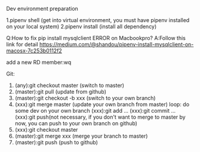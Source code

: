 Dev environment preparation

1.pipenv shell (get into virtual environment, you must have pipenv installed on your local system)
2.pipenv install (install all dependency)

Q:How to fix  pip install mysqlclient ERROR on Macbookpro?
A:Follow this link for detail
https://medium.com/@shandou/pipenv-install-mysqlclient-on-macosx-7c253b0112f2

add a new RD member:wq

Git:
1. (any):git checkout master (switch to master)
2. (master):git pull (update from github)
3. (master):git checkout -b xxx (switch to your own branch)
4. (xxx):git merge master (update your own branch from master)
	loop:
		do some dev on your own branch
		(xxx):git add ...
		(xxx):git commit ...
		(xxx):git push(not necessary, if you don't want to merge to master by now, you can push to your own branch on github)
5. (xxx):git checkout master 
6. (master):git merge xxx (merge your branch to master)
7. (master):git push (push to github)